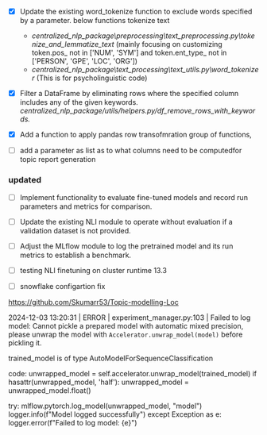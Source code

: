 - [x] Update the existing word_tokenize function to exclude words specified by a parameter. below functions tokenize text
   - *centralized_nlp_package\preprocessing\text_preprocessing.py\tokenize_and_lemmatize_text* (mainly focusing on customizing token.pos_ not in ['NUM', 'SYM'] and token.ent_type_ not in ['PERSON', 'GPE', 'LOC', 'ORG'])
   - *centralized_nlp_package\text_processing\text_utils.py\word_tokenizer* (This is for psycholinguistic code)
- [x] Filter a DataFrame by eliminating rows where the specified column includes any of the given keywords. 
       *centralized_nlp_package/utils/helpers.py/df_remove_rows_with_keywords.*
- [x] Add a function to apply pandas row transofmration group of functions, 
- [ ] add a parameter as list as to what columns need to be computedfor topic report generation


### updated
- [ ] Implement functionality to evaluate fine-tuned models and record run parameters and metrics for comparison.
- [ ] Update the existing NLI module to operate without evaluation if a validation dataset is not provided.
- [ ] Adjust the MLflow module to log the pretrained model and its run metrics to establish a benchmark.
- [ ] testing NLI finetuning on cluster runtime 13.3
- [ ] snowflake configartion fix 


https://github.com/Skumarr53/Topic-modelling-Loc




2024-12-03 13:20:31 | ERROR   | experiment_manager.py:103 | Failed to log model: Cannot pickle a prepared model with automatic mixed precision, please unwrap the model with `Accelerator.unwrap_model(model)` before pickling it.



trained_model is of type AutoModelForSequenceClassification


code:
unwrapped_model = self.accelerator.unwrap_model(trained_model)
if hasattr(unwrapped_model, 'half'):
    unwrapped_model = unwrapped_model.float()

try:
    mlflow.pytorch.log_model(unwrapped_model, "model")
    logger.info(f"Model logged successfully")
except Exception as e:
    logger.error(f"Failed to log model: {e}")